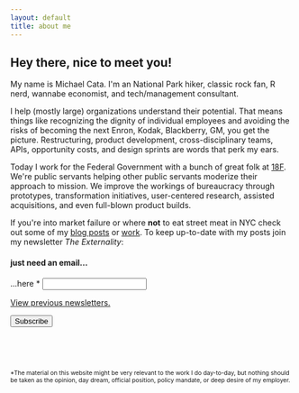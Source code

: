 ```yaml
---
layout: default
title: about me
---
```


## Hey there, nice to meet you!

My name is Michael Cata. I'm an National Park hiker, classic rock fan, R nerd, wannabe economist, and tech/management consultant.

I help (mostly large) organizations understand their potential. That means things like recognizing the dignity of individual employees and avoiding the risks of becoming the next Enron, Kodak, Blackberry, GM, you get the picture. Restructuring, product development, cross-disciplinary teams, APIs, opportunity costs, and design sprints are words that perk my ears.

Today I work for the Federal Government with a bunch of great folk at <a href="https://18f.gsa.gov">18F</a>. We're public servants helping other public servants moderize their approach to mission. We improve the workings of bureaucracy through prototypes, transformation initiatives, user-centered research, assisted acquisitions, and even full-blown product builds.

If you're into market failure or where **not** to eat street meat in NYC check out some of my [blog posts](/read) or [work](/work). To keep up-to-date with my posts join my newsletter *The Externality*:

<!-- Begin MailChimp Signup Form -->
<link href="{{base}}/css/mailchimp.css" rel="stylesheet" type="text/css">
<style type="text/css">
	/* #mc_embed_signup{background:#fff; clear:left; font:14px Helvetica,Arial,sans-serif; }
	 Add your own MailChimp form style overrides in your site stylesheet or in this style block.
	   We recommend moving this block and the preceding CSS link to the HEAD of your HTML file. */
</style>
<div id="mc_embed_signup">
<form action="//michaelcata.us11.list-manage.com/subscribe/post?u=bd76dc3adcabd1ddbbb2607f8&amp;id=243d280dcd" method="post" id="mc-embedded-subscribe-form" name="mc-embedded-subscribe-form" class="validate" target="_blank" novalidate>
    <div id="mc_embed_signup_scroll">
	<h4>just need an email...</h4>
<div class="mc-field-group">
	<label for="mce-EMAIL">...here  <span class="asterisk">*</span>
</label>
	<input type="email" value="" name="EMAIL" class="required email" id="mce-EMAIL">
</div>
<p><a href="http://us11.campaign-archive2.com/home/?u=bd76dc3adcabd1ddbbb2607f8&id=243d280dcd" title="View previous campaigns">View previous newsletters.</a></p>
	<div id="mce-responses" class="clear">
		<div class="response" id="mce-error-response" style="display:none"></div>
		<div class="response" id="mce-success-response" style="display:none"></div>
	</div>    <!-- real people should not fill this in and expect good things - do not remove this or risk form bot signups-->
    <div style="position: absolute; left: -5000px;" aria-hidden="true"><input type="text" name="b_bd76dc3adcabd1ddbbb2607f8_243d280dcd" tabindex="-1" value=""></div>
    <div class="clear"><input type="submit" value="Subscribe" name="subscribe" id="mc-embedded-subscribe" class="button"></div>
    </div>
</form>
</div>
<script type='text/javascript' src='//s3.amazonaws.com/downloads.mailchimp.com/js/mc-validate.js'></script><script type='text/javascript'>(function($) {window.fnames = new Array(); window.ftypes = new Array();fnames[0]='EMAIL';ftypes[0]='email';fnames[1]='FNAME';ftypes[1]='text';fnames[2]='LNAME';ftypes[2]='text';}(jQuery));var $mcj = jQuery.noConflict(true);</script>
<!--End mc_embed_signup-->

<br>
<br>
<br>
<p style="font-size:.75em;">*The material on this website might be very relevant to the work I do day-to-day, but nothing should be taken as the opinion, day dream, official position, policy mandate, or deep desire of my employer. </p>


<br>
<br>
<br>
<br>
<br>